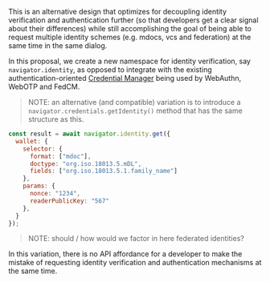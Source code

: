 This is an alternative design that optimizes for decoupling identity verification and authentication further (so that developers get a clear signal about their differences) while still accomplishing the goal of being able to request multiple identity schemes (e.g. mdocs, vcs and federation) at the same time in the same dialog.

In this proposal, we create a new namespace for identity verification, say `navigator.identity`, as opposed to integrate with the existing 
authentication-oriented [Credential Manager](https://www.w3.org/TR/credential-management-1/) being used by WebAuthn, WebOTP and FedCM.

> NOTE: an alternative (and compatible) variation is to introduce a `navigator.credentials.getIdentity()` method that has the same structure as this.

```javascript
const result = await navigator.identity.get({
  wallet: {
    selector: {
      format: ["mdoc"],
      doctype: "org.iso.18013.5.mDL",
      fields: ["org.iso.18013.5.1.family_name"]
    },
    params: {
      nonce: "1234",
      readerPublicKey: "567"
    },
  }
});
``` 

>  NOTE: should / how would we factor in here federated identities?

In this variation, there is no API affordance for a developer to make the mistake of requesting identity verification and authentication mechanisms 
at the same time.
